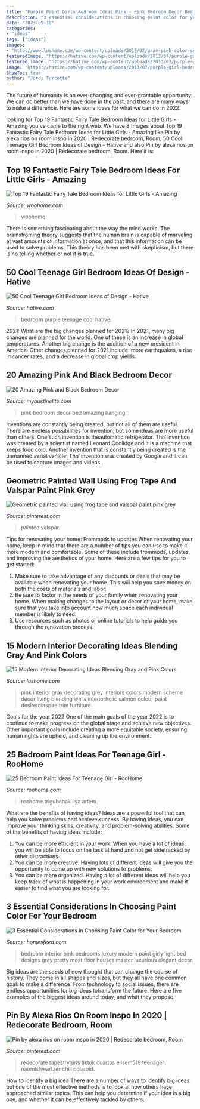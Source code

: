 ```yaml
---
title: "Purple Paint Girls Bedroom Ideas Pink - Pink Bedroom Decor Bed Amazing Hanging"
description: "3 essential considerations in choosing paint color for your bedroom"
date: "2023-09-18"
categories:
- "ideas"
tags: ["ideas"]
images:
- "http://www.lushome.com/wp-content/uploads/2013/02/gray-pink-color-scheme-interior-decorating-8.jpg"
featuredImage: "https://hative.com/wp-content/uploads/2013/07/purple-girl-bedroom-2836.jpg"
featured_image: "https://hative.com/wp-content/uploads/2013/07/purple-girl-bedroom-2836.jpg"
image: "https://hative.com/wp-content/uploads/2013/07/purple-girl-bedroom-2836.jpg"
ShowToc: true
author: "Jordi Turcotte"
---
```



The future of humanity is an ever-changing and ever-grantable opportunity. We can do better than we have done in the past, and there are many ways to make a difference. Here are some ideas for what we can do in 2022: 

	

		
looking for Top 19 Fantastic Fairy Tale Bedroom Ideas for Little Girls - Amazing you've came to the right web. We have 8 Images about Top 19 Fantastic Fairy Tale Bedroom Ideas for Little Girls - Amazing like Pin by alexa rios on room inspo in 2020 | Redecorate bedroom, Room, 50 Cool Teenage Girl Bedroom Ideas of Design - Hative and also Pin by alexa rios on room inspo in 2020 | Redecorate bedroom, Room. Here it is:
		
    
## Top 19 Fantastic Fairy Tale Bedroom Ideas For Little Girls - Amazing

<img loading=lazy src="https://www.woohome.com/wp-content/uploads/2015/03/fairy-tale-girl-bedroom-woohome-8.jpg" onerror="this.onerror=null;this.src='https://tse3.mm.bing.net/th?id=OIP.0csyoDp77yjwCD2Ej5MSaQHaHa&amp;pid=15.1';" alt="Top 19 Fantastic Fairy Tale Bedroom Ideas for Little Girls - Amazing">

_Source: woohome.com_

>woohome. 

	

There is something fascinating about the way the mind works. The brainstroming theory suggests that the human brain is capable of marveling at vast amounts of information at once, and that this information can be used to solve problems. This theory has been met with skepticism, but there is no telling whether or not it is true.

    
## 50 Cool Teenage Girl Bedroom Ideas Of Design - Hative

<img loading=lazy src="https://hative.com/wp-content/uploads/2013/07/purple-girl-bedroom-2836.jpg" onerror="this.onerror=null;this.src='https://tse3.mm.bing.net/th?id=OIP.HBU0QdbaFfs8KBn3BM3CqgHaLH&amp;pid=15.1';" alt="50 Cool Teenage Girl Bedroom Ideas of Design - Hative">

_Source: hative.com_

>bedroom purple teenage cool hative. 

	

2021: What are the big changes planned for 2021?
In 2021, many big changes are planned for the world. One of these is an increase in global temperatures. Another big change is the addition of a new president in America. Other changes planned for 2021 include: more earthquakes, a rise in cancer rates, and a decrease in global crop yields.

    
## 20 Amazing Pink And Black Bedroom Decor

<img loading=lazy src="http://www.myaustinelite.com/wp-content/uploads/2015/01/pink-and-black-bedroom-decor-with-hanging-bed.jpg" onerror="this.onerror=null;this.src='https://tse1.mm.bing.net/th?id=OIP.trLA_rGr78zOtfh6z34zewHaJ3&amp;pid=15.1';" alt="20 Amazing Pink and Black Bedroom Decor">

_Source: myaustinelite.com_

>pink bedroom decor bed amazing hanging. 

	

Inventions are constantly being created, but not all of them are useful. There are endless possibilities for invention, but some ideas are more useful than others. One such invention is theautomatic refrigerator. This invention was created by a scientist named Leonard Coolidge and it is a machine that keeps food cold. Another invention that is constantly being created is the unmanned aerial vehicle. This invention was created by Google and it can be used to capture images and videos.

    
## Geometric Painted Wall Using Frog Tape And Valspar Paint Pink Grey

<img loading=lazy src="https://i.pinimg.com/736x/a8/91/a8/a891a8683da304f18c3e3afd610f9d2d.jpg" onerror="this.onerror=null;this.src='https://tse4.mm.bing.net/th?id=OIP.KQj4XQls7gCizvWgC-Gi1AHaEK&amp;pid=15.1';" alt="Geometric painted wall using frog tape and valspar paint pink grey">

_Source: pinterest.com_

>painted valspar. 

	

Tips for renovating your home: Frommods to updates
When renovating your home, keep in mind that there are a number of tips you can use to make it more modern and comfortable. Some of these include frommods, updates, and improving the aesthetics of your home. Here are a few tips for you to get started: 
1. Make sure to take advantage of any discounts or deals that may be available when renovating your home. This will help you save money on both the costs of materials and labor. 
2. Be sure to factor in the needs of your family when renovating your home. When making changes to the layout or decor of your home, make sure that you take into account how much space each individual member is likely to need. 
3. Use resources such as photos or online tutorials to help guide you through the renovation process.

    
## 15 Modern Interior Decorating Ideas Blending Gray And Pink Colors

<img loading=lazy src="http://www.lushome.com/wp-content/uploads/2013/02/gray-pink-color-scheme-interior-decorating-8.jpg" onerror="this.onerror=null;this.src='https://tse3.mm.bing.net/th?id=OIP.3M6Opb3Uj3jpnmX-oK8UVQHaJu&amp;pid=15.1';" alt="15 Modern Interior Decorating Ideas Blending Gray and Pink Colors">

_Source: lushome.com_

>pink interior gray decorating grey interiors colors modern scheme decor living blending walls interiorholic salmon colour paint desiretoinspire trim furniture. 

	

Goals for the year 2022
One of the main goals of the year 2022 is to continue to make progress on the global stage and achieve new objectives. Other important goals include creating a more equitable society, ensuring human rights are upheld, and cleaning up the environment.

    
## 25 Bedroom Paint Ideas For Teenage Girl - RooHome

<img loading=lazy src="https://roohome.com/wp-content/uploads/2016/04/blue-sports-bedroom-theme-for-young-child.png" onerror="this.onerror=null;this.src='https://tse4.mm.bing.net/th?id=OIP.airL5RsowlrUIHeKxm0DqwHaFj&amp;pid=15.1';" alt="25 Bedroom Paint Ideas For Teenage Girl - RooHome">

_Source: roohome.com_

>roohome trigubchak ilya artem. 

	

What are the benefits of having ideas?
Ideas are a powerful tool that can help you solve problems and achieve success. By having ideas, you can improve your thinking skills, creativity, and problem-solving abilities. Some of the benefits of having ideas include: 
1) You can be more efficient in your work. When you have a lot of ideas, you will be able to focus on the task at hand and not get sidetracked by other distractions. 
2) You can be more creative. Having lots of different ideas will give you the opportunity to come up with new solutions to problems. 
3) You can be more organized. Having a lot of different ideas will help you keep track of what is happening in your work environment and make it easier to find what you are looking for.

    
## 3 Essential Considerations In Choosing Paint Color For Your Bedroom

<img loading=lazy src="http://homesfeed.com/wp-content/uploads/2015/02/pink-painted-wall-light-wooden-varnished-floor-pink-chandelier-pink-bedspread-vintage-framed-bed-white-chest-gray-floor-rug-soft-pink-bedroom-girly-bedroom-design.jpg" onerror="this.onerror=null;this.src='https://tse2.mm.bing.net/th?id=OIP.JF3f9FP453udn_slgIMMeAHaEg&amp;pid=15.1';" alt="3 Essential Considerations in Choosing Paint Color for Your Bedroom">

_Source: homesfeed.com_

>bedroom interior pink bedrooms luxury modern paint girly light bed designs gray pretty most floor houses master luxurious elegant decor. 

	

Big ideas are the seeds of new thought that can change the course of history. They come in all shapes and sizes, but they all have one common goal: to make a difference. From technology to social issues, there are endless opportunities for big ideas totransform the future. Here are five examples of the biggest ideas around today, and what they propose.

    
## Pin By Alexa Rios On Room Inspo In 2020 | Redecorate Bedroom, Room

<img loading=lazy src="https://i.pinimg.com/736x/83/8a/a4/838aa4d2f52dee28a2c2beb887faf13b.jpg" onerror="this.onerror=null;this.src='https://tse1.mm.bing.net/th?id=OIP.T9d0tWHFXTBnsXPfgY0xMwHaNp&amp;pid=15.1';" alt="Pin by alexa rios on room inspo in 2020 | Redecorate bedroom, Room">

_Source: pinterest.com_

>redecorate tapestrygirls tiktok cuartos elisem519 teenager naomishwartzer chill polaroid. 

	

How to identify a big idea
There are a number of ways to identify big ideas, but one of the most effective methods is to look at how others have approached similar topics. This can help you determine if your idea is a big one, and whether it can be effectively tackled by others.

